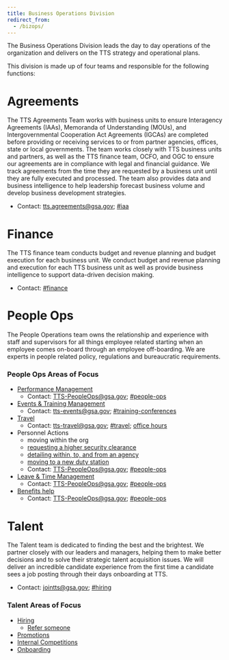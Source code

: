 ```yaml
---
title: Business Operations Division
redirect_from:
  - /bizops/
---
```


The Business Operations Division leads the day to day operations of the organization and delivers on the TTS strategy and
operational plans.

This division is made up of four teams and responsible for the following functions:

# Agreements

The TTS Agreements Team works with business units to ensure Interagency Agreements (IAAs), Memoranda of
Understanding (MOUs), and Intergovernmental Cooperation Act Agreements (IGCAs) are completed before providing or receiving
services to or from partner agencies, offices, state or local governments. The team works closely with TTS business units and
partners, as well as the TTS finance team, OCFO, and OGC to ensure our agreements are in compliance with legal and financial
guidance. We track agreements from the time they are requested by a business unit until they are fully executed and processed. The team also provides data and business intelligence to help leadership forecast business volume and develop business development strategies.

- Contact: tts.agreements@gsa.gov; [#iaa](https://gsa-tts.slack.com/messages/iaa)

# Finance

The TTS finance team conducts budget and revenue planning and budget execution for each business unit. We conduct budget and revenue planning and execution for each TTS business unit as well as provide business intelligence to support data-driven decision making.

- Contact: [#finance](https://gsa-tts.slack.com/messages/finance)

# People Ops

The People Operations team owns the relationship and experience with staff and supervisors for all things
employee related starting when an employee comes on-board through an employee off-boarding. We are experts in people related
policy, regulations and bureaucratic requirements.

### People Ops Areas of Focus

- [Performance Management]({{site.baseurl}}/performance-management/)
  - Contact: TTS-PeopleOps@gsa.gov; [#people-ops](https://gsa-tts.slack.com/messages/people-ops)
- [Events & Training Management]({{site.baseurl}}/conferences-events-training/)
  - Contact: tts-events@gsa.gov; [#training-conferences](https://gsa-tts.slack.com/messages/training-conferences)
- [Travel]({{site.baseurl}}/travel-guide-table-of-contents/)
  - Contact: tts-travel@gsa.gov; [#travel](https://gsa-tts.slack.com/messages/travel); [office hours](https://sites.google.com/a/gsa.gov/tts-office-hours/)
- Personnel Actions
  - moving within the org
  - [requesting a higher security clearance]({{site.baseurl}}/top-secret/)
  - [detailing within, to, and from an agency]({{site.baseurl}}/assignee-detail/)
  - [moving to a new duty station]({{site.baseurl}}/moving/)
  - Contact: TTS-PeopleOps@gsa.gov; [#people-ops](https://gsa-tts.slack.com/messages/people-ops)
- [Leave & Time Management]({{site.baseurl}}/leave/)
  - Contact: TTS-PeopleOps@gsa.gov; [#people-ops](https://gsa-tts.slack.com/messages/people-ops)
- [Benefits help]({{site.baseurl}}/benefits/)
  - Contact: TTS-PeopleOps@gsa.gov; [#people-ops](https://gsa-tts.slack.com/messages/people-ops)

# Talent

The Talent team is dedicated to finding the best and the brightest. We partner closely with our leaders and
managers, helping them to make better decisions and to solve their strategic talent acquisition issues. We will deliver an
incredible candidate experience from the first time a candidate sees a job posting through their days onboarding at TTS.

- Contact: jointts@gsa.gov; [#hiring](https://gsa-tts.slack.com/messages/hiring)

### Talent Areas of Focus

- [Hiring]({{site.baseurl}}/hiring/)
  - [Refer someone]({{site.baseurl}}/office-of-operations/talent/#referring-a-person)
- [Promotions]({{site.baseurl}}/promotions/)
- [Internal Competitions]({{site.baseurl}}/ttsjobs/)
- [Onboarding]({{site.baseurl}}/tts-classes/)
